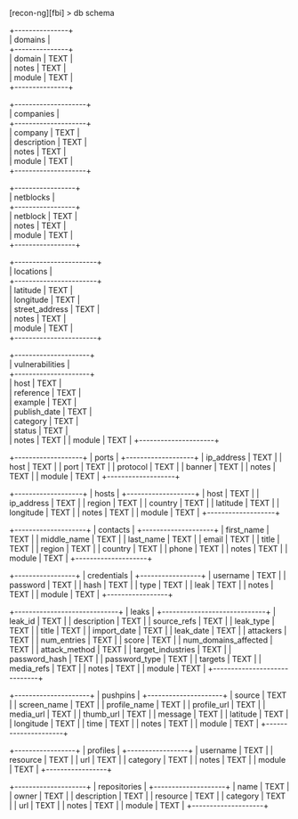 [recon-ng][fbi] > db schema
                                                                                     
  +---------------+                                                                  
  |    domains    |                                                                  
  +---------------+                                                                  
  | domain | TEXT |                                                                  
  | notes  | TEXT |                                                                  
  | module | TEXT |                                                                  
  +---------------+                                                                  
                                                                                     
                                                                                     
  +--------------------+                                                             
  |     companies      |                                                             
  +--------------------+                                                             
  | company     | TEXT |                                                             
  | description | TEXT |                                                             
  | notes       | TEXT |                                                             
  | module      | TEXT |                                                             
  +--------------------+                                                             
                                                                                     
                                                                                     
  +-----------------+                                                                
  |    netblocks    |                                                                
  +-----------------+                                                                
  | netblock | TEXT |                                                                
  | notes    | TEXT |                                                                
  | module   | TEXT |                                                                
  +-----------------+                                                                
                                                                                     
                                                                                     
  +-----------------------+                                                          
  |       locations       |                                                          
  +-----------------------+                                                          
  | latitude       | TEXT |                                                          
  | longitude      | TEXT |                                                          
  | street_address | TEXT |                                                          
  | notes          | TEXT |                                                          
  | module         | TEXT |                                                          
  +-----------------------+                                                          
                                                                                     
                                                                                     
  +---------------------+                                                            
  |   vulnerabilities   |                                                            
  +---------------------+                                                            
  | host         | TEXT |                                                            
  | reference    | TEXT |                                                            
  | example      | TEXT |                                                            
  | publish_date | TEXT |                                                            
  | category     | TEXT |                                                            
  | status       | TEXT |                                                            
  | notes        | TEXT |
  | module       | TEXT |
  +---------------------+


  +-------------------+
  |       ports       |
  +-------------------+
  | ip_address | TEXT |
  | host       | TEXT |
  | port       | TEXT |
  | protocol   | TEXT |
  | banner     | TEXT |
  | notes      | TEXT |
  | module     | TEXT |
  +-------------------+


  +-------------------+
  |       hosts       |
  +-------------------+
  | host       | TEXT |
  | ip_address | TEXT |
  | region     | TEXT |
  | country    | TEXT |
  | latitude   | TEXT |
  | longitude  | TEXT |
  | notes      | TEXT |
  | module     | TEXT |
  +-------------------+


  +--------------------+
  |      contacts      |
  +--------------------+
  | first_name  | TEXT |
  | middle_name | TEXT |
  | last_name   | TEXT |
  | email       | TEXT |
  | title       | TEXT |
  | region      | TEXT |
  | country     | TEXT |
  | phone       | TEXT |
  | notes       | TEXT |
  | module      | TEXT |
  +--------------------+


  +-----------------+
  |   credentials   |
  +-----------------+
  | username | TEXT |
  | password | TEXT |
  | hash     | TEXT |
  | type     | TEXT |
  | leak     | TEXT |
  | notes    | TEXT |
  | module   | TEXT |
  +-----------------+


  +-----------------------------+
  |            leaks            |
  +-----------------------------+
  | leak_id              | TEXT |
  | description          | TEXT |
  | source_refs          | TEXT |
  | leak_type            | TEXT |
  | title                | TEXT |
  | import_date          | TEXT |
  | leak_date            | TEXT |
  | attackers            | TEXT |
  | num_entries          | TEXT |
  | score                | TEXT |
  | num_domains_affected | TEXT |
  | attack_method        | TEXT |
  | target_industries    | TEXT |
  | password_hash        | TEXT |
  | password_type        | TEXT |
  | targets              | TEXT |
  | media_refs           | TEXT |
  | notes                | TEXT |
  | module               | TEXT |
  +-----------------------------+


  +---------------------+
  |       pushpins      |
  +---------------------+
  | source       | TEXT |
  | screen_name  | TEXT |
  | profile_name | TEXT |
  | profile_url  | TEXT |
  | media_url    | TEXT |
  | thumb_url    | TEXT |
  | message      | TEXT |
  | latitude     | TEXT |
  | longitude    | TEXT |
  | time         | TEXT |
  | notes        | TEXT |
  | module       | TEXT |
  +---------------------+


  +-----------------+
  |     profiles    |
  +-----------------+
  | username | TEXT |
  | resource | TEXT |
  | url      | TEXT |
  | category | TEXT |
  | notes    | TEXT |
  | module   | TEXT |
  +-----------------+


  +--------------------+
  |    repositories    |
  +--------------------+
  | name        | TEXT |
  | owner       | TEXT |
  | description | TEXT |
  | resource    | TEXT |
  | category    | TEXT |
  | url         | TEXT |
  | notes       | TEXT |
  | module      | TEXT |
  +--------------------+

